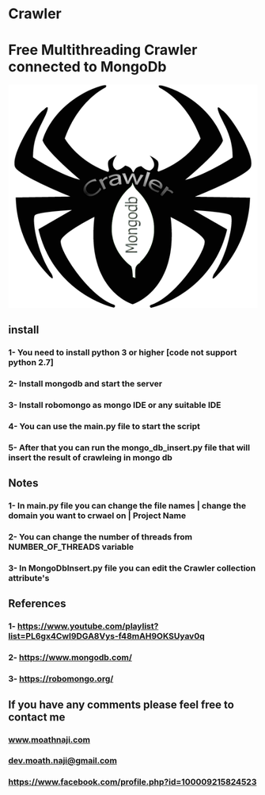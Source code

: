 # Crawler

# Free Multithreading Crawler connected to MongoDb 

![alt text](https://github.com/devmoathnaji/Crawler/blob/master/CrwalerMongoDbLogo.png?raw=true)



## install 
### 1- You need to install python 3 or higher [code not support python 2.7]
### 2- Install mongodb and start the server 
### 3- Install robomongo as mongo IDE or any suitable IDE
### 4- You can use the main.py file to start the script
### 5- After that you can run the mongo_db_insert.py file that will insert the result of crawleing in mongo db

## Notes 

### 1- In main.py file you can change the file names | change the domain you want to crwael on | Project Name
### 2- You can change the number of threads from NUMBER_OF_THREADS variable 
### 3- In MongoDbInsert.py file you can edit the Crawler collection attribute's

## References 

### 1- https://www.youtube.com/playlist?list=PL6gx4Cwl9DGA8Vys-f48mAH9OKSUyav0q
### 2- https://www.mongodb.com/
### 3- https://robomongo.org/


## If you have any comments please feel free to contact me 
### www.moathnaji.com
### dev.moath.naji@gmail.com
### https://www.facebook.com/profile.php?id=100009215824523

